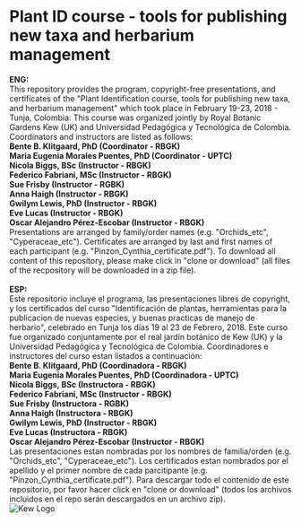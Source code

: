 # Plant ID course - tools for publishing new taxa and herbarium management
**ENG:**<br/>This repository provides the program, copyright-free presentations, and certificates of the "Plant Identification course, tools for publishing new taxa, and herbarium management" which took place in February 19-23, 2018 - Tunja, Colombia. This course was organized jointly by Royal Botanic Gardens Kew (UK) and Universidad Pedagógica y Tecnológica de Colombia. Coordinators and instructors are listed as follows:<br/>**Bente B. Klitgaard, PhD (Coordinator - RBGK)**<br/> **Maria Eugenia Morales Puentes, PhD (Coordinator - UPTC)**<br/> **Nicola Biggs, BSc (Instructor - RBGK)**<br/> **Federico Fabriani, MSc (Instructor - RBGK)**<br/> **Sue Frisby (Instructor - RGBK)**<br/> **Anna Haigh (Instructor - RBGK)**<br/> **Gwilym Lewis, PhD (Instructor - RBGK)**<br/> **Eve Lucas (Instructor - RBGK)** <br/>**Oscar Alejandro Pérez-Escobar (Instructor - RBGK)**<br/> Presentations are arranged by family/order names (e.g. "Orchids_etc", "Cyperaceae_etc"). Certificates are arranged by last and first names of each participant (e.g. "Pinzon_Cynthia_certificate.pdf"). To download all content of this repository, please make click in "clone or download" (all files of the recpository will be downloaded in a zip file).<br/><br/>**ESP:**<br/>Este repositorio incluye el programa, las presentaciones libres de copyright, y los certificados del curso "Identificación de plantas, herramientas para la publicacion de nuevas especies, y buenas practicas de manejo de herbario", celebrado en Tunja los días 19 al 23 de Febrero, 2018. Este curso fue organizado conjuntamente por el real jardín botánico de Kew (UK) y la Universidad Pedagógica y Tecnológica de Colombia. Coordinadores e instructores del curso estan listados a continuación: <br/>**Bente B. Klitgaard, PhD (Coordinadora - RBGK)**<br/> **Maria Eugenia Morales Puentes, PhD (Coordinadora - UPTC)**<br/> **Nicola Biggs, BSc (Instructora - RBGK)**<br/> **Federico Fabriani, MSc (Instructor - RBGK)**<br/> **Sue Frisby (Instructora - RGBK)**<br/> **Anna Haigh (Instructora - RBGK)**<br/> **Gwilym Lewis, PhD (Instructor - RBGK)**<br/> **Eve Lucas (Instructora - RBGK)** <br/>**Oscar Alejandro Pérez-Escobar (Instructor - RBGK)**<br/> Las presentaciones estan nombradas por los nombres de familia/orden (e.g. "Orchids_etc", "Cyperaceae_etc"). Los certificados estan nombrados por el apellido y el primer nombre de cada parcitipante (e.g. "Pinzon_Cynthia_certificate.pdf"). Para descargar todo el contenido de este repositorio, por favor hacer click en "clone or download" (todos los archivos incluidos en el repo serán descargados en un archivo zip).<br/>![Kew Logo](/Users/SIRIUSB/Documents/SIRIUSB_III/ppt/ColBIO_ppt/Kew_logo.png)
